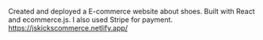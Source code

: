 Created and deployed a E-commerce website about shoes. Built with React and ecommerce.js. I also used Stripe for payment.
https://jskickscommerce.netlify.app/
